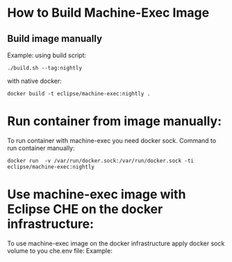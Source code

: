 # How to Build Machine-Exec Image

## Build image manually
Example:
using build script:

```
./build.sh --tag:nightly
```

with native docker:

```
docker build -t eclipse/machine-exec:nightly .
```

# Run container from image manually:
To run container with machine-exec you need docker sock. Command to run container manually:

```
docker run  -v /var/run/docker.sock:/var/run/docker.sock -ti eclipse/machine-exec:nightly
```

# Use machine-exec image with Eclipse CHE on the docker infrastructure:
To use machine-exec image on the docker infrastructure apply docker sock volume to you che.env file:
Example:
```

```
